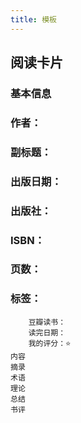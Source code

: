```yaml
---
title: 模板
---
```


## 阅读卡片
### 基本信息
### 作者：
### 副标题：
### 出版日期：
### 出版社：
### ISBN：
### 页数：
### 标签：
        豆瓣读书：
        读完日期：
        我的评分：⭐️
    内容
    摘录
    术语
    理论
    总结
    书评
